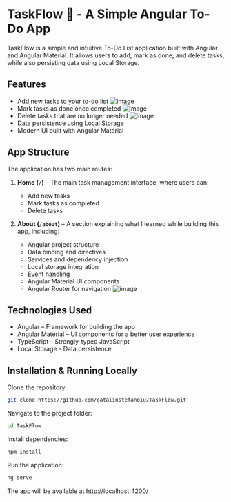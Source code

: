 # TaskFlow 📝 - A Simple Angular To-Do App

TaskFlow is a simple and intuitive To-Do List application built with Angular and Angular Material. It allows users to add, mark as done, and delete tasks, while also persisting data using Local Storage.

## Features

- Add new tasks to your to-do list
![image](https://github.com/user-attachments/assets/04821cfb-8c74-4f63-ae68-5fa1aec98a39)
- Mark tasks as done once completed
![image](https://github.com/user-attachments/assets/6497243a-aad3-4fdf-a998-d7c4ae5883bf)
- Delete tasks that are no longer needed
![image](https://github.com/user-attachments/assets/259bead9-9e74-4320-9603-6479b9df94e2)
- Data persistence using Local Storage
- Modern UI built with Angular Material

## App Structure

The application has two main routes:

1. **Home (`/`)** – The main task management interface, where users can:
   - Add new tasks
   - Mark tasks as completed
   - Delete tasks

2. **About (`/about`)** – A section explaining what I learned while building this app, including:
   - Angular project structure
   - Data binding and directives
   - Services and dependency injection
   - Local storage integration
   - Event handling
   - Angular Material UI components
   - Angular Router for navigation
![image](https://github.com/user-attachments/assets/690f8021-6a9a-48de-8977-385419bd53c9)


## Technologies Used

- Angular – Framework for building the app
- Angular Material – UI components for a better user experience
- TypeScript – Strongly-typed JavaScript
- Local Storage – Data persistence

## Installation & Running Locally

Clone the repository:  
```sh
git clone https://github.com/catalinstefanoiu/TaskFlow.git
``` 
Navigate to the project folder:
```sh
cd TaskFlow
```
Install dependencies:
```sh
npm install
```
Run the application:
```sh
ng serve
```
The app will be available at http://localhost:4200/

